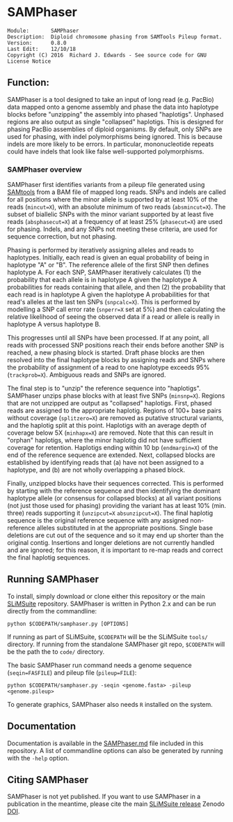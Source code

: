 # SAMPhaser

```
Module:       SAMPhaser
Description:  Diploid chromosome phasing from SAMTools Pileup format.
Version:      0.8.0
Last Edit:    12/10/18
Copyright (C) 2016  Richard J. Edwards - See source code for GNU License Notice
```

## Function:

SAMPhaser is a tool designed to take an input of long read (e.g. PacBio) data mapped onto a genome assembly and
phase the data into haplotype blocks before "unzipping" the assembly into phased "haplotigs". Unphased regions are
also output as single "collapsed" haplotigs. This is designed for phasing PacBio assemblies of diploid organisms. 
By default, only SNPs are used for phasing, with indel polymorphisms being ignored. This is because indels are more 
likely to be errors. In particular, mononucleotide repeats could have indels that look like false well-supported polymorphisms.

### SAMPhaser overview

SAMPhaser first identifies variants from a pileup file generated using [SAMtools](https://github.com/samtools/samtools)
from a BAM file of mapped long reads. SNPs and indels are called for all positions where the minor allele is
supported by at least 10% of the reads (`mincut=X`), with an absolute minimum of two reads (`absmincut=X`).
The subset of biallelic SNPs with the minor variant supported by at least five reads (`absphasecut=X`) at a frequency
of at least 25% (`phasecut=X`) are used for phasing. Indels, and any SNPs not meeting these criteria, are used for
sequence correction, but not phasing.

Phasing is performed by iteratively assigning alleles and reads to haplotypes. Initially, each read is given an equal
probability of being in haplotype "A" or "B". The reference allele of the first SNP then defines haplotype A.
For each SNP, SAMPhaser iteratively calculates (1) the probability that each allele is in haplotype A given the
haplotype A probabilities for reads containing that allele, and then (2) the probability that each read is in
haplotype A given the haplotype A probabilities for that read's alleles at the last ten SNPs (`snpcalc=X`). This is
performed by modelling a SNP call error rate (`snperr=X` set at 5%) and then calculating the relative likelihood of
seeing the observed data if a read or allele is really in haplotype A versus haplotype B.

This progresses until all SNPs have been processed. If at any point, all reads with processed SNP positions reach
their ends before another SNP is reached, a new phasing block is started. Draft phase blocks are then resolved into
the final haplotype blocks by assigning reads and SNPs where the probability of assignment of a read to one haplotype
exceeds 95% (`trackprob=X`). Ambiguous reads and SNPs are ignored.

The final step is to "unzip" the reference sequence into "haplotigs". SAMPhaser unzips phase blocks with at least
five SNPs (`minsnp=X`). Regions that are not unzipped are output as "collapsed" haplotigs. First, phased reads are
assigned to the appropriate haplotig. Regions of 100+ base pairs without coverage (`splitzero=X`) are removed as
putative structural variants, and the haplotig split at this point. Haplotigs with an average depth of coverage
below 5X (`minhapx=X`) are removed. Note that this can result in "orphan" haplotigs, where the minor haplotig did not
have sufficient coverage for retention. Haplotigs ending within 10 bp (`endmargin=X`) of the end of the reference
sequence are extended. Next, collapsed blocks are established by identifying reads that (a) have not been assigned to
a haplotype, and (b) are not wholly overlapping a phased block.

Finally, unzipped blocks have their sequences corrected. This is performed by starting with the reference sequence 
and then identifying the dominant haplotype allele (or consensus for collapsed blocks) at all variant positions 
(not just those used for phasing) providing the variant has at least 10% (min. three) reads supporting it 
(`unzipcut=X` `absunzipcut=X`). The final haplotig sequence is the original reference sequence with any assigned 
non-reference alleles substituted in at the appropriate positions. Single base deletions are cut out of the sequence 
and so it may end up shorter than the original contig. Insertions and longer deletions are not currently handled and 
are ignored; for this reason, it is important to re-map reads and correct the final haplotig sequences.

## Running SAMPhaser

To install, simply download or clone either this repository or the main [SLiMSuite](https://github.com/slimsuite/SLiMSuite) repository. SAMPhaser is written in Python 2.x and can be run directly from the commandline:

    python $CODEPATH/samphaser.py [OPTIONS]

If running as part of SLiMSuite, `$CODEPATH` will be the SLiMSuite `tools/` directory. If running from the standalone SAMPhaser git repo, `$CODEPATH` will be the path the to `code/` directory. 

The basic SAMPhaser run command needs a genome sequence (`seqin=FASFILE`) and pileup file (`pileup=FILE`):

    python $CODEPATH/samphaser.py -seqin <genome.fasta> -pileup <genome.pileup>
    
To generate graphics, SAMPhaser also needs `R` installed on the system.

## Documentation

Documentation is available in the [SAMPhaser.md](./SAMPhaser.md) file included in this repository. A list of commandline options can also be generated by running with the `-help` option.

## Citing SAMPhaser

SAMPhaser is not yet published. If you want to use SAMPhaser in a publication in the meantime, please cite the main [SLiMSuite release](https://github.com/slimsuite/SLiMSuite/releases) Zenodo [DOI](https://zenodo.org/record/1302990).


